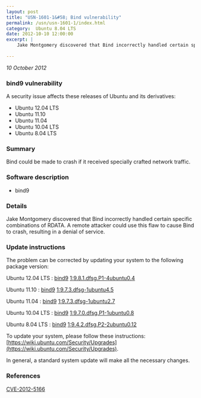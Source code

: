 ```yaml
---
layout: post
title: "USN-1601-1&#58; Bind vulnerability"
permalink: /usn/usn-1601-1/index.html
category:  Ubuntu 8.04 LTS
date: 2012-10-10 12:00:00
excerpt: |
    Jake Montgomery discovered that Bind incorrectly handled certain specific combinations of RDATA. A remote attacker could use this flaw to cause Bind to crash, resulting in a denial of service. 
    
--- 
```

 
 

*10 October 2012*

### bind9 vulnerability

A security issue affects these releases of Ubuntu and its derivatives:

* Ubuntu 12.04 LTS
* Ubuntu 11.10
* Ubuntu 11.04
* Ubuntu 10.04 LTS
* Ubuntu 8.04 LTS

### Summary

Bind could be made to crash if it received specially crafted network traffic.

### Software description

* bind9 

### Details

Jake Montgomery discovered that Bind incorrectly handled certain specific combinations of RDATA. A remote attacker could use this flaw to cause Bind to crash, resulting in a denial of service. 

### Update instructions

The problem can be corrected by updating your system to the following package version:

Ubuntu 12.04 LTS
 : [bind9](https://launchpad.net/ubuntu/+source/bind9) <span> [1:9.8.1.dfsg.P1-4ubuntu0.4](https://launchpad.net/ubuntu/+source/bind9/1:9.8.1.dfsg.P1-4ubuntu0.4) </span> 

Ubuntu 11.10
 : [bind9](https://launchpad.net/ubuntu/+source/bind9) <span> [1:9.7.3.dfsg-1ubuntu4.5](https://launchpad.net/ubuntu/+source/bind9/1:9.7.3.dfsg-1ubuntu4.5) </span> 

Ubuntu 11.04
 : [bind9](https://launchpad.net/ubuntu/+source/bind9) <span> [1:9.7.3.dfsg-1ubuntu2.7](https://launchpad.net/ubuntu/+source/bind9/1:9.7.3.dfsg-1ubuntu2.7) </span> 

Ubuntu 10.04 LTS
 : [bind9](https://launchpad.net/ubuntu/+source/bind9) <span> [1:9.7.0.dfsg.P1-1ubuntu0.8](https://launchpad.net/ubuntu/+source/bind9/1:9.7.0.dfsg.P1-1ubuntu0.8) </span> 

Ubuntu 8.04 LTS
 : [bind9](https://launchpad.net/ubuntu/+source/bind9) <span> [1:9.4.2.dfsg.P2-2ubuntu0.12](https://launchpad.net/ubuntu/+source/bind9/1:9.4.2.dfsg.P2-2ubuntu0.12) </span> 

To update your system, please follow these instructions: [https://wiki.ubuntu.com/Security/Upgrades](https://wiki.ubuntu.com/Security/Upgrades).

In general, a standard system update will make all the necessary changes. 

### References

 
 [CVE-2012-5166](http://people.ubuntu.com/~ubuntu-security/cve/CVE-2012-5166)
 

